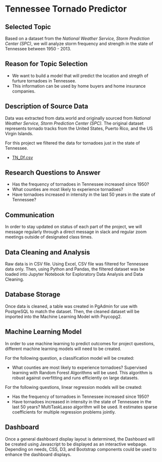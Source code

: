 # Tennessee Tornado Predictor

## Selected Topic 
Based on a dataset from the *National Weather Service, Storm Prediction Center (SPC)*, we will analyze storm frequency and strength in the state of Tennessee between 1950 - 2013.

## Reason for Topic Selection
- We want to build a model that will predict the location and stregth of furture tornadoes in Tennessee.
- This information can be used by home buyers and home insurance companies.

## Description of Source Data
Data was extracted from data.world and originally sourced from *National Weather Service, Storm Prediction Center (SPC).* The original dataset represents tornado tracks from the United States, Puerto Rico, and the US Virgin Islands. 

For this project we filtered the data for tornadoes just in the state of Tennessee.
- [TN_Df.csv](https://github.com/clarerobb/Tennessee_Tornadoes/commit/739400549b9f43eae176e9723b7cf34afe49b1a7\#diff-2817076e6f91f9a7987c57ecb439f9f7bddebda85d7489b5af4fc273f9fd0fbc)

## Research Questions to Answer
- Has the frequency of tornadoes in Tennessee increased since 1950?
- What counties are most likely to experience tornadoes? 
- Have tornadoes increased in intensity in the last 50 years in the state of Tennessee? 

## Communication
In order to stay updated on status of each part of the project, we will message regularly through a direct message in slack and regular zoom meetings outside of designated class times.

## Data Cleaning and Analysis
Raw data is in CSV file. Using Excel, CSV file was filtered for Tennessee data only. Then, using Python and Pandas, the filtered dataset was be loaded into Jupyter Notebook for Exploratory Data Analysis and Data Cleaning.

## Database Storage
Once data is cleaned, a table was created in PgAdmin for use with PostgreSQL to match the dataset. Then, the cleaned dataset will be imported into the Machine Learning Model with Psycopg2.

## Machine Learning Model
In order to use machine learning to predict outcomes for project questions, different machine learning models will need to be created.

For the following question, a classification model will be created:
- What counties are most likely to experience tornadoes? Supervised learning with Random Forest Algorithms will be used. This algorithm is robust against overfitting and runs efficiently on large datasets.

For the following questions, linear regression models will be created:
- Has the frequency of tornadoes in Tennessee increased since 1950?
- Have tornadoes increased in intensity in the state of Tennessee in the last 50 years? MultiTaskLasso algorithm will be used. It estimates sparse coefficients for multiple regression problems jointly.

## Dashboard
Once a general dashboard display layout is determined, the Dashboard will be created using Javascript to be displayed as an interactive webpage. Depending on needs, CSS, D3, and Bootstrap components could be used to enhance the dashboard displays.
